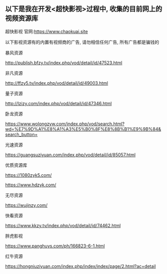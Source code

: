 ## 以下是我在开发<超快影视>过程中, 收集的目前网上的视频资源库

超快影视 官网:https://www.chaokuai.site

以下影视资源有的内置有视频商的广告, 请勿相信任何广告, 所有广告都是骗钱的

暴风资源

http://publish.bfzy.tv/index.php/vod/detail/id/47523.html

非凡资源

http://ffzy5.tv/index.php/vod/detail/id/49003.html

量子资源

http://lzizy.com/index.php/vod/detail/id/47346.html

卧龙资源

https://www.wolongzyw.com/index.php/vod/search.html?wd=%E7%9D%A1%E8%A1%A3%E5%B0%8F%E8%8B%B1%E9%9B%84&search_button=

光速资源

https://guangsuziyuan.com/index.php/vod/detail/id/85057.html

优质资源库

https://1080zyk5.com/

https://www.hdzyk.com/

无尽资源

https://wujinzy.com/

快看资源

https://www.kkzy.tv/index.php/vod/detail/id/74462.html

胖虎影视

https://www.panghuys.com/ph/166823-6-1.html

红牛资源

https://hongniuziyuan.com/index.php/index/index/page/2.html?ac=detail

